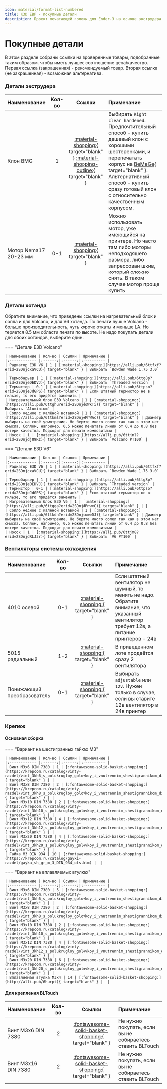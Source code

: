 ```yaml
---
icon: material/format-list-numbered
title: K3D EBP - покупные детали
description: Проект печатающей головы для Ender-3 на основе экструдера BMG
---
```


# Покупные детали

В этом разделе собраны ссылки на проверенные товары, подобранные таким образом. чтобы иметь лучшее соотношение цена/качество. Первая ссылка (закрашенная) - рекомендуемый товар. Вторая ссылка (не закрашенная) - возможная альтернатива.

### Детали экструдера

| Наименование | Кол-во | Ссылки | Примечание |
|:------------ |:------:|:------:|:---------- |
| Клон BMG     | 1 | [:material-shopping:](https://alli.pub/6tstp3?erid=2SDnjc5mPua){ target="blank" } [:material-shopping-outline:](https://alli.pub/6tstpa?erid=2SDnjc7FPBv){ target="blank" } | Выбирать `Right clear hardened`.  Предпочтительный способ - купить дешевый клон с хорошими шестеренками, и перепечатать корпус на [BeMeGe](https://github.com/dmitry-sorkin/BeMeGe){ target="blank" }. Альтернативный способ - купить сразу готовый клон с относительно качественным корпусом. |
| Мотор Nema17 20-23 мм | 0-1 | [:material-shopping:](https://alli.pub/6tstpv?erid=2SDnjcK7HSg){ target="blank" } | Можно использовать мотор, уже имеющийся на принтере. Но часто там либо моторы неподходяшего размера, либо запрессован шкив, который сложно снять. В таком случае мотор проще купить |

### Детали хотэнда

Обратите внимание, что приведены ссылки на нагревательный блок и сопла и для Volcano, и для V6 хотэнда. По печати лучше Volcano - больше производительность, чуть короче откаты и меньше LA. Но теряется 8.5 мм области печати по высоте. Не надо покупать детали для обоих хотэндов, выберите один.

=== "Детали E3D Volcano"

    | Наименование | Кол-во | Ссылки | Примечание |
    |:------------ |:------:|:------:|:---------- |
    | Радиатор E3D V6 | 1 | [:material-shopping:](https://alli.pub/6ttfxf?erid=2SDnjcxaVCU){ target="blank" } | Выбирать `Bowden Wade 1.75 3.0` |
    | Термобарьер | 1 | [:material-shopping:](https://alli.pub/6ttg8p?erid=2SDnjeDEDVJ){ target="blank" } | Выбирать `Threaded version` |
    | Термистор | 0-1 | [:material-shopping:](https://alli.pub/6ttpso?erid=2SDnjeJdGPS){ target="blank" } | Если штатный термистор не в гильзе, то его придётся заменить |
    | Нагревательный блок E3D Volcano | 1 | [:material-shopping:](https://alli.pub/6ttghu?erid=2SDnjdoWkTi){ target="blank" } | Выбирать `Aluminium` |
    | Сопло медное с калёной вставкой | 1 | [:material-shopping:](https://alli.pub/6ttkml?erid=2SDnjePhWAc){ target="blank" } | Диаметр выбирать на своё усмотрение. Не берите много сопел так как в этом нет смысла. Соплом, например, 0.5 можно печатать линии от 0.4 до 0.8 без потери качества. Подходит для печати композитами |
    | Носок | 1 | [:material-shopping:](https://alli.pub/6ttjnl?erid=2SDnjdj89Rz){ target="blank" } | Выбирать `Volcano PT100` |

=== "Детали E3D V6"

    | Наименование | Кол-во | Ссылки | Примечание |
    |:------------ |:------:|:------:|:---------- |
    | Радиатор E3D V6 | 1 | [:material-shopping:](https://alli.pub/6ttfxf?erid=2SDnjcxaVCU){ target="blank" } | Выбирать `Bowden Wade 1.75 3.0` |
    | Термобарьер | 1 | [:material-shopping:](https://alli.pub/6ttg8p?erid=2SDnjeDEDVJ){ target="blank" } | Выбирать `Threaded version` |
    | Термистор | 0-1 | [:material-shopping:](https://alli.pub/6ttpso?erid=2SDnjeJdGPS){ target="blank" } | Если штатный термистор не в гильзе, то его придётся заменить |
    | Нагревательный блок E3D V6 | 1 | [:material-shopping:](https://alli.pub/6ttgga?erid=2SDnjdPnwxC){ target="blank" } | |
    | Сопло медное с калёной вставкой | 1 | [:material-shopping:](https://alli.pub/6ttkdn?erid=2SDnjcomwDJ){ target="blank" } | Диаметр выбирать на своё усмотрение. Не берите много сопел так как в этом нет смысла. Соплом, например, 0.5 можно печатать линии от 0.4 до 0.8 без потери качества. Подходит для печати композитами |
    | Носок | 1 | [:material-shopping:](https://alli.pub/6ttjm8?erid=2SDnjdRLJ3r){ target="blank" } | Выбирать `V6 PT100` |

### Вентиляторы системы охлаждения

| Наименование | Кол-во | Ссылки | Примечание |
|:------------ |:------:|:------:|:---------- |
| 4010 осевой | 0-1 | [:material-shopping:](https://alli.pub/6tku43?erid=2SDnjeQgbaQ){ target="blank" } | Если штатный вентилятор не шумный, то менять не надо. Обратите внимание, что указанный вентилятор требует 12в, а питание принтеров - 24в |
| 5015 радиальный | 1-2 | [:material-shopping:](https://alli.pub/6tuuhm?erid=2SDnjcaM1Xe){ target="blank" } | В приведенном лоте продаётся сразу 2 вентилятора |
| Понижающий преобразователь | 0-1 | [:material-shopping:](https://alli.pub/6tustx?erid=2SDnjdEsgQp){ target="blank" } | Выбирать `adjustable` или `12v`. Нужен только в случае, если вы ставите 12в вентилятор в 24в принтер |

### Крепеж

#### Основная сборка

=== "Вариант на шестигранных гайках М3"

    | Наименование | Кол-во | Ссылки | Примечание |
    |:------------ |:------:|:------:|:---------- |
    | Винт М3x6 DIN 7380 | 1 | [:fontawesome-solid-basket-shopping:](https://krepcom.ru/catalog/vinty-razdel/vint_3kh6_s_polukrugloy_golovkoy_i_vnutrennim_shestigrannikom_din_7380_nerzh_stal_a2.htm){ target="blank" } | |
    | Винт М3x8 DIN 7380 | 2 | [:fontawesome-solid-basket-shopping:](https://krepcom.ru/catalog/vinty-razdel/vint_3kh8_s_polukrugloy_golovkoy_i_vnutrennim_shestigrannikom_din_7380_nerzh_stal_a2.htm){ target="blank" } | |
    | Винт М3x10 DIN 7380 | 2 | [:fontawesome-solid-basket-shopping:](https://krepcom.ru/catalog/vinty-razdel/vint_3kh10_s_polukrugloy_golovkoy_i_vnutrennim_shestigrannikom_din_7380_nerzh_stal_a2.htm){ target="blank" } | |
    | Винт М3x12 DIN 7380 | 4 | [:fontawesome-solid-basket-shopping:](https://krepcom.ru/catalog/vinty-razdel/vint_3kh12_s_polukrugloy_golovkoy_i_vnutrennim_shestigrannikom_din_7380_nerzh_stal_a2.htm){ target="blank" } | |
    | Винт М3x20 DIN 7380 | 4 | [:fontawesome-solid-basket-shopping:](https://krepcom.ru/catalog/vinty-razdel/vint_3kh20_s_polukrugloy_golovkoy_i_vnutrennim_shestigrannikom_din_7380_nerzh_stal_a2.htm){ target="blank" } | |
    | Гайка М3 DIN 934 | 10 | [:fontawesome-solid-basket-shopping:](https://krepcom.ru/catalog/gayki-razdel/gayka_sh_gr_m_3_DIN_934_ots.htm) |  |

=== "Вариант на вплавляемых втулках"

    | Наименование | Кол-во | Ссылки | Примечание |
    |:------------ |:------:|:------:|:---------- |
    | Винт М3x6 DIN 7380 | 5 | [:fontawesome-solid-basket-shopping:](https://krepcom.ru/catalog/vinty-razdel/vint_3kh6_s_polukrugloy_golovkoy_i_vnutrennim_shestigrannikom_din_7380_nerzh_stal_a2.htm){ target="blank" } | |
    | Винт М3x8 DIN 7380 | 2 | [:fontawesome-solid-basket-shopping:](https://krepcom.ru/catalog/vinty-razdel/vint_3kh8_s_polukrugloy_golovkoy_i_vnutrennim_shestigrannikom_din_7380_nerzh_stal_a2.htm){ target="blank" } | |
    | Винт М3x10 DIN 7380 | 2 | [:fontawesome-solid-basket-shopping:](https://krepcom.ru/catalog/vinty-razdel/vint_3kh10_s_polukrugloy_golovkoy_i_vnutrennim_shestigrannikom_din_7380_nerzh_stal_a2.htm){ target="blank" } | |
    | Винт М3x12 DIN 7380 | 4 | [:fontawesome-solid-basket-shopping:](https://krepcom.ru/catalog/vinty-razdel/vint_3kh12_s_polukrugloy_golovkoy_i_vnutrennim_shestigrannikom_din_7380_nerzh_stal_a2.htm){ target="blank" } | |
    | Винт М3x20 DIN 7380 | 6 | [:fontawesome-solid-basket-shopping:](https://krepcom.ru/catalog/vinty-razdel/vint_3kh20_s_polukrugloy_golovkoy_i_vnutrennim_shestigrannikom_din_7380_nerzh_stal_a2.htm){ target="blank" } | |
    | Вплавляемая втулка М3x4 | 14 | [:fontawesome-solid-basket-shopping:](http://alli.pub/6hurpt){ target="blank" } |  |

#### Для крепления BLTouch

| Наименование | Кол-во | Ссылки | Примечание |
|:------------ |:------:|:------:|:---------- |
| Винт М3x6 DIN 7380 | 2 | [:fontawesome-solid-basket-shopping:](https://krepcom.ru/catalog/vinty-razdel/vint_3kh6_s_polukrugloy_golovkoy_i_vnutrennim_shestigrannikom_din_7380_nerzh_stal_a2.htm){ target="blank" } | Не нужно покупать, если вы не собираетесь ставить BLTouch |
| Винт М3x16 DIN 7380 | 2 | [:fontawesome-solid-basket-shopping:](https://krepcom.ru/catalog/vinty-razdel/vint_3kh16_s_polukrugloy_golovkoy_i_vnutrennim_shestigrannikom_din_7380_nerzh_stal_a2.htm){ target="blank" } | Не нужно покупать, если вы не собираетесь ставить BLTouch |